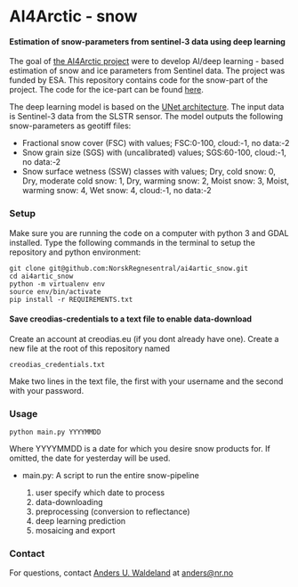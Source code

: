 # AI4Arctic - snow   
#### Estimation of snow-parameters from sentinel-3 data using deep learning

The goal of [the AI4Arctic project](https://www.esa.int/Applications/Observing_the_Earth/Using_artificial_intelligence_to_automate_sea-ice_charting)
were to develop AI/deep learning - based estimation of snow and ice parameters from  Sentinel data. The project was 
funded by ESA. This repository contains code for the snow-part of the project. The code for the ice-part can be found 
[here](https://github.com/damaha/asip-v2).


The deep learning model is based on the [UNet architecture](https://arxiv.org/abs/1505.04597). The input data is Sentinel-3 data from the SLSTR sensor. The model outputs the following snow-parameters as geotiff files:
- Fractional snow cover (FSC) with values; FSC:0-100, cloud:-1, no data:-2
- Snow grain size (SGS) with (uncalibrated) values; SGS:60-100, cloud:-1, no data:-2
- Snow surface wetness (SSW) classes with values; Dry, cold snow: 0, Dry, moderate cold snow: 1, Dry, warming snow: 2, Moist snow: 3, Moist, warming snow: 4, Wet snow: 4, cloud:-1, no data:-2

### Setup
Make sure you are running the code on a computer with python 3 and GDAL installed. Type the following commands in the terminal to setup the repository and python environment:
    
    git clone git@github.com:NorskRegnesentral/ai4artic_snow.git
    cd ai4artic_snow
    python -m virtualenv env
    source env/bin/activate
    pip install -r REQUIREMENTS.txt

#### Save creodias-credentials to a text file to enable data-download
Create an account at creodias.eu (if you dont already have one). Create a new file at the root of this repository named
```
creodias_credentials.txt
```
Make two lines in the text file, the first with your username and the second with your password.

### Usage
```
python main.py YYYYMMDD
```
Where YYYYMMDD is a date for which you desire snow products for. If omitted, the date for yesterday will be used.

- main.py: A script to run the entire snow-pipeline
 
    1. user specify which date to process
    2. data-downloading
    3. preprocessing (conversion to reflectance) 
    4. deep learning prediction 
    5. mosaicing and export 

        
### Contact
For questions, contact [Anders U. Waldeland](https://nr.no/ansatte/anders-ueland-waldeland/) at 
anders@nr.no
